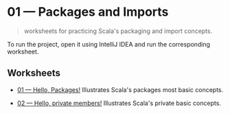 # 01 &mdash; Packages and Imports
> worksheets for practicing Scala's packaging and import concepts.

To run the project, open it using IntelliJ IDEA and run the corresponding worksheet.

## Worksheets
+ [01 &mdash; Hello, Packages!](./01-hello-packages.sc)
Illustrates Scala's packages most basic concepts.

+ [02 &mdash; Hello, private members!](./02-hello-private.sc)
Illustrates Scala's private basic concepts.

